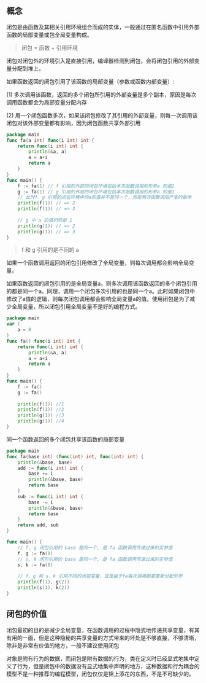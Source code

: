 ## 概念

闭包是由函数及其相关引用环境组合而成的实体，一般通过在匿名函数中引用外部函数的局部变量或包全局变量构成。

> 闭包 =  函数 + 引用环境

闭包对闭包外的环境引入是直接引用，编译器检测到闭包，会将闭包引用的外部变量分配到堆上。

如果函数返回的闭包引用了该函数的局部变量（参数或函数内部变量）:

(1) 多次调用该函数，返回的多个闭包所引用的外部变量是多个副本，原因是每次调用函数都会为局部变量分配内存

(2) 用一个闭包函数多次，如果该闭包修改了其引用的外部变量，则每一次调用该闭包对该外部变量都有影响，因为闭包函数共享外部引用

```go
package main
func fa(a int) func(i int) int {
    return func(i int) int {
        println(&a, a)
        a = a+i
        return a
    }
}
func main() {
    f := fa(1) // f 引用的外部的闭包环境包括本次函数调用的形参a 的值1
    g := fa(1) // g 引用的外部的闭包环境包括本次函数调用的形参a 的值1
    // 此时f、g 引用的闭包环境中的a的值并不是同一个，而是两次函数调用产生的副本
    println(f(1)) // => 2
    println(f(1)) // => 3
    
    // g 中 a 的值仍然是 1
    println(g(1)) // => 2
    println(g(1)) // => 3
}
```

> f 和 g 引用的是不同的 a

如果一个函数调用返回的闭包引用修改了全局变量，则每次调用都会影响全局变量。

如果函数返回的闭包引用的是全局变量a，则多次调用该函数返回的多个闭包引用的都是同一个a。同理，调用一个闭包多次引用的也是同一个a。此时如果闭包中修改了a值的逻辑，则每次闭包调用都会影响全局变量a的值。使用闭包是为了减少全局变量，所以闭包引用全局变量不是好的编程方式。



```go
package main
var (
	a = 0
)
func fa() func(i int) int {
    return func(i int) int {
        println(&a, a)
        a = a+i
        return a
    }    
}
func main() {
    f := fa()
    g := fa()
    
    println(f(1)) //1
    println(f(1)) //2
    println(g(1)) //3
    println(g(1)) //4
}
```



同一个函数返回的多个闭包共享该函数的局部变量

```go
package main
func fa(base int) (func(int) int, func(int) int) {
    println(&base, base)
    add := func(i int) int {
        base += i
        println(&base, base)
        return base
    }
    sub := func(i int) int {
        base -= i
        println(&base, base)
        return base
    }
    return add, sub
}

func main() {
    // f, g 闭包引用的 base 是同一个, 是 fa 函数调用传递过来的实参值
    f, g := fa(0)
    // s, k 闭包引用的 base 是同一个, 是 fa 函数调用传递过来的实参值
    s, k := fa(0)
    
    // f、g 和 s、k 引用不同的闭包变量，这是由于fa每次调用都要重新分配形参
    println(f(1), g(2))
    println(s(1), k(2))
}
```



## 闭包的价值

闭包最初的目的是减少全局变量，在函数调用的过程中隐式地传递共享变量，有其有用的一面，但是这种隐秘的共享变量的方式带来的坏处是不够直接，不够清晰，除非是非常有价值的地方，一般不建议使用闭包

对象是附有行为的数据，而闭包是附有数据的行为，类在定义时已经显式地集中定义了行为，但是闭包中的数据没有显式地集中声明的地方，这种数据和行为耦合的模型不是一种推荐的编程模型，闭包仅仅是锦上添花的东西，不是不可缺少的。